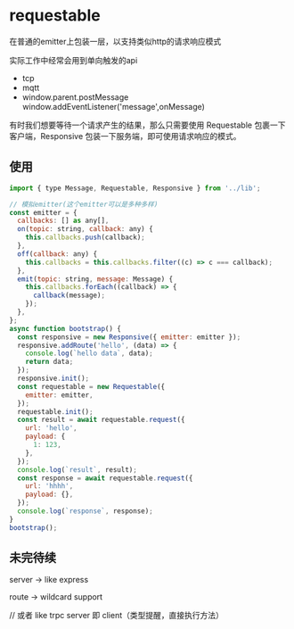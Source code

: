 # requestable

在普通的emitter上包装一层，以支持类似http的请求响应模式

实际工作中经常会用到单向触发的api

- tcp
- mqtt
- window.parent.postMessage window.addEventListener('message',onMessage)

有时我们想要等待一个请求产生的结果，那么只需要使用 Requestable 包裹一下客户端，Responsive 包装一下服务端，即可使用请求响应的模式。

## 使用

```javascript
import { type Message, Requestable, Responsive } from '../lib';

// 模拟emitter(这个emitter可以是多种多样)
const emitter = {
  callbacks: [] as any[],
  on(topic: string, callback: any) {
    this.callbacks.push(callback);
  },
  off(callback: any) {
    this.callbacks = this.callbacks.filter((c) => c === callback);
  },
  emit(topic: string, message: Message) {
    this.callbacks.forEach((callback) => {
      callback(message);
    });
  },
};
async function bootstrap() {
  const responsive = new Responsive({ emitter: emitter });
  responsive.addRoute('hello', (data) => {
    console.log(`hello data`, data);
    return data;
  });
  responsive.init();
  const requestable = new Requestable({
    emitter: emitter,
  });
  requestable.init();
  const result = await requestable.request({
    url: 'hello',
    payload: {
      1: 123,
    },
  });
  console.log(`result`, result);
  const response = await requestable.request({
    url: 'hhhh',
    payload: {},
  });
  console.log(`response`, response);
}
bootstrap();

```

## 未完待续

server -> like express

route -> wildcard support

// 或者 like trpc  server 即 client（类型提醒，直接执行方法）

